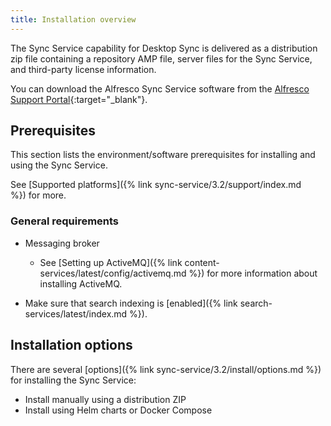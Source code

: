 ```yaml
---
title: Installation overview
---
```


The Sync Service capability for Desktop Sync is delivered as a distribution zip file containing a repository AMP file, server files for the Sync Service, and third-party license information.

You can download the Alfresco Sync Service software from the [Alfresco Support Portal](https://support.alfresco.com/){:target="_blank"}.

## Prerequisites

This section lists the environment/software prerequisites for installing and using the Sync Service.

See [Supported platforms]({% link sync-service/3.2/support/index.md %}) for more.

### General requirements

* Messaging broker
  * See [Setting up ActiveMQ]({% link content-services/latest/config/activemq.md %}) for more information about installing ActiveMQ.

* Make sure that search indexing is [enabled]({% link search-services/latest/index.md %}).

## Installation options

There are several [options]({% link sync-service/3.2/install/options.md %}) for installing the Sync Service:

* Install manually using a distribution ZIP
* Install using Helm charts or Docker Compose
